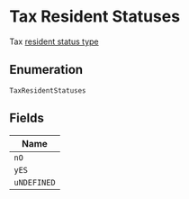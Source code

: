 
# Tax Resident Statuses

Tax [resident status type](#/rest/models/structures/tax-resident-status)

## Enumeration

`TaxResidentStatuses`

## Fields

| Name |
|  --- |
| `nO` |
| `yES` |
| `uNDEFINED` |

